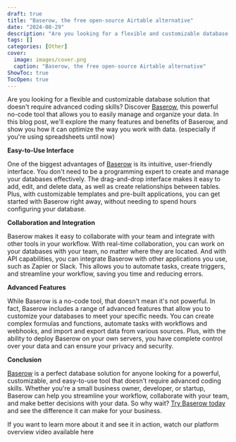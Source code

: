 ```yaml
---
draft: true
title: "Baserow, the free open-source Airtable alternative"
date: "2024-08-29"
description: "Are you looking for a flexible and customizable database solution that doesn't require advanced coding skills? Discover Baserow, this powerful no-code tool that allows you to easily manage and organize your data. In this blog post, we'll explore the many features and benefits of Baserow, and"
tags: []
categories: [Other]
cover:
  image: images/cover.png
  caption: "Baserow, the free open-source Airtable alternative"
ShowToc: true
TocOpen: true
---
```



Are you looking for a flexible and customizable database solution that doesn't require advanced coding skills? Discover [Baserow](https://elest.io/open-source/baserow?ref=blog.elest.io), this powerful no\-code tool that allows you to easily manage and organize your data. In this blog post, we'll explore the many features and benefits of Baserow, and show you how it can optimize the way you work with data. (especially if you're using spreadsheets until now)

**Easy\-to\-Use Interface**

One of the biggest advantages of [Baserow](https://elest.io/open-source/baserow?ref=blog.elest.io) is its intuitive, user\-friendly interface. You don't need to be a programming expert to create and manage your databases effectively. The drag\-and\-drop interface makes it easy to add, edit, and delete data, as well as create relationships between tables. Plus, with customizable templates and pre\-built applications, you can get started with Baserow right away, without needing to spend hours configuring your database.

**Collaboration and Integration**

Baserow makes it easy to collaborate with your team and integrate with other tools in your workflow. With real\-time collaboration, you can work on your databases with your team, no matter where they are located. And with API capabilities, you can integrate Baserow with other applications you use, such as Zapier or Slack. This allows you to automate tasks, create triggers, and streamline your workflow, saving you time and reducing errors.

**Advanced Features**

While Baserow is a no\-code tool, that doesn't mean it's not powerful. In fact, Baserow includes a range of advanced features that allow you to customize your databases to meet your specific needs. You can create complex formulas and functions, automate tasks with workflows and webhooks, and import and export data from various sources. Plus, with the ability to deploy Baserow on your own servers, you have complete control over your data and can ensure your privacy and security.

**Conclusion**

[Baserow](https://elest.io/open-source/baserow?ref=blog.elest.io) is a perfect database solution for anyone looking for a powerful, customizable, and easy\-to\-use tool that doesn't require advanced coding skills. Whether you're a small business owner, developer, or startup, Baserow can help you streamline your workflow, collaborate with your team, and make better decisions with your data. So why wait? [Try Baserow today](https://elest.io/open-source/baserow?ref=blog.elest.io) and see the difference it can make for your business.

If you want to learn more about it and see it in action, watch our platform overview video available here



